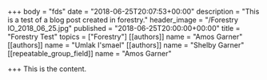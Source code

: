 +++
body = "fds"
date = "2018-06-25T20:07:53+00:00"
description = "This is a test of a blog post created in forestry."
header_image = "/Forestry IO_2018_06_25.jpg"
published = "2018-06-25T20:00:00+00:00"
title = "Forestry Test"
topics = ["Forestry"]
[[authors]]
name = "Amos Garner"
[[authors]]
name = "Umlak I'smael"
[[authors]]
name = "Shelby Garner"
[[repeatable_group_field]]
name = "Amos Garner"

+++
This is the content.